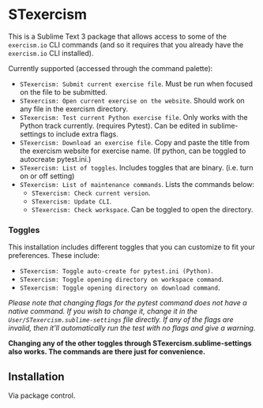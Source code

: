 # STexercism

This is a Sublime Text 3 package that allows access to some of the `exercism.io` CLI commands (and so it requires that you already have the `exercism.io` CLI installed).

Currently supported (accessed through the command palette):
- `STexercism: Submit current exercise file`. Must be run when focused on the file to be submitted.
- `STexercism: Open current exercise on the website`. Should work on any file in the exercism directory.
- `STexercism: Test current Python exercise file`. Only works with the Python track currently. (requires Pytest). Can be edited in sublime-settings to include extra flags.
- `STexercism: Download an exercise file`. Copy and paste the title from the exercism website for exercise name. (If python, can be toggled to autocreate pytest.ini.)
- `STexercism: List of toggles`. Includes toggles that are binary. (i.e. turn on or off setting)
- `STexercism: List of maintenance commands`. Lists the commands below:
  + `STexercism: Check current version`.
  + `STexercism: Update CLI`.
  + `STexercism: Check workspace`. Can be toggled to open the directory.


### Toggles

This installation includes different toggles that you can customize to fit your preferences.
These include:
- `STexercism: Toggle auto-create for pytest.ini (Python)`.
- `STexercism: Toggle opening directory on workspace command`.
- `STexercism: Toggle opening directory on download command`.

*Please note that changing flags for the pytest command does not have a native command.
If you wish to change it, change it in the `User/STexercism.sublime-settings` file directly.
If any of the flags are invalid, then it'll automatically run the test with no flags and give a warning.*

**Changing any of the other toggles through STexercism.sublime-settings also works. The commands are there just for convenience.**

## Installation

Via package control.
